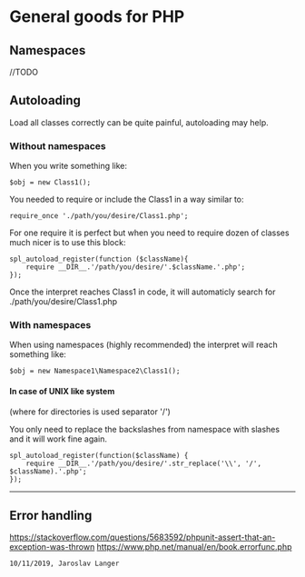 # General goods for PHP

## Namespaces 
//TODO

## Autoloading
Load all classes correctly can be quite painful, autoloading may help.

### Without namespaces

When you write something like:
```
$obj = new Class1();
```
You needed to require or include the Class1 in a way similar to:
```
require_once './path/you/desire/Class1.php';
```
For one require it is perfect but when you need to require dozen of classes much nicer is to use this block:
```
spl_autoload_register(function ($className){
    require __DIR__.'/path/you/desire/'.$className.'.php';
});
```
Once the interpret reaches Class1 in code, it will automaticly search for ./path/you/desire/Class1.php

### With namespaces
When using namespaces (highly recommended) the interpret will reach something like:
```
$obj = new Namespace1\Namespace2\Class1();
```
#### In case of UNIX like system
(where for directories is used separator '/')

You only need to replace the backslashes from namespace with slashes and it will work fine again.
```
spl_autoload_register(function($className) {
    require __DIR__.'/path/you/desire/'.str_replace('\\', '/', $className).'.php';
});
```
---
## Error handling
https://stackoverflow.com/questions/5683592/phpunit-assert-that-an-exception-was-thrown
https://www.php.net/manual/en/book.errorfunc.php

```10/11/2019, Jaroslav Langer```